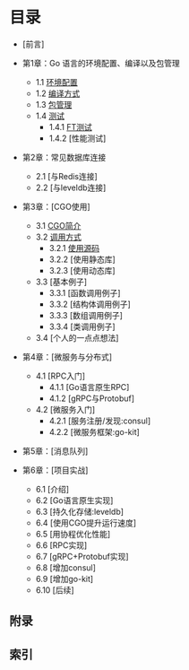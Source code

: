 # 目录

- [前言]

- 第1章：Go 语言的环境配置、编译以及包管理
  - 1.1 [环境配置](01.1.md)
  - 1.2 [编译方式](01.2.md)
  - 1.3 [包管理](01.3.md)
  - 1.4 [测试](01.4.md)
    - 1.4.1 [FT测试](01.4.1.md)
    - 1.4.2 [性能测试]
- 第2章：常见数据库连接
  - 2.1 [与Redis连接]
  - 2.2 [与leveldb连接]
- 第3章：[CGO使用]
  - 3.1 [CGO简介](03.1.md)
  - 3.2 [调用方式](03.2.md)
    - 3.2.1 [使用源码](03.2.1.md)
    - 3.2.2 [使用静态库]
    - 3.2.3 [使用动态库]
  - 3.3 [基本例子]
    - 3.3.1 [函数调用例子]
    - 3.3.2 [结构体调用例子]
    - 3.3.3 [数组调用例子]
    - 3.3.4 [类调用例子]
  - 3.4 [个人的一点点想法]
- 第4章：[微服务与分布式]
  - 4.1 [RPC入门]
    - 4.1.1 [Go语言原生RPC]
    - 4.1.2 [gRPC与Protobuf]
  - 4.2 [微服务入门]
    - 4.2.1 [服务注册/发现:consul]
    - 4.2.2 [微服务框架:go-kit]
- 第5章：[消息队列]
- 第6章：[项目实战]
  - 6.1 [介绍]
  - 6.2 [Go语言原生实现]
  - 6.3 [持久化存储:leveldb]
  - 6.4 [使用CGO提升运行速度]
  - 6.5 [用协程优化性能]
  - 6.6 [RPC实现]
  - 6.7 [gRPC+Protobuf实现]
  - 6.8 [增加consul]
  - 6.9 [增加go-kit]
  - 6.10 [后续]

## 附录

## 索引
